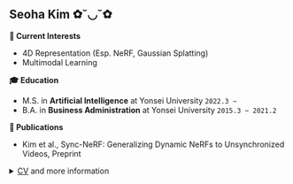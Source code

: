 ## Seoha Kim ✿˘◡˘✿


**🌈 Current Interests**
- 4D Representation (Esp. NeRF, Gaussian Splatting)
- Multimodal Learning


**🎓 Education**
- M.S. in <b>Artificial Intelligence</b> at Yonsei University ```2022.3 ~ ``` 
- B.A. in <b>Business Administration</b> at Yonsei University ```2015.3 ~ 2021.2```


**📝 Publications**
- Kim et al., Sync-NeRF: Generalizing Dynamic NeRFs to Unsynchronized Videos, Preprint


<details><summary><a href="https://drive.google.com/file/d/1tkrNFLtX4ChXR9QxAWKH4Nm1O_c6RZ2L/view?usp=sharing">CV</a> and more information</summary>
  
  ---
  
  **👩‍💼 Work Experience**
  - AI engineer at <b>Plask</b> ```2021.3 ~ 2021.8```
  - Data Scientist Intern at <b>Hyundai Mobis</b> ```2019.9 ~ 2020.2```
  
  
  **👑 Awards History**
  - AID Korea, Animal Datathon Korea 2021 <b>1st place</b>
  - Kaggle, Cassava Leaf Disease Classification Top 2% <b>Silver Medal</b>
  - Seoul National University Hospital, Sleep AI Challenge <b>5th place</b>
  
  
  **💡 Korean Patents**
  - 10-2023-0105173, Method and apparatus for representing dynamic neural radiance fields from unsynchronized videos
  - 10-2020-0022362, Apparatus of diagnosing noise quality of motor
</details>

